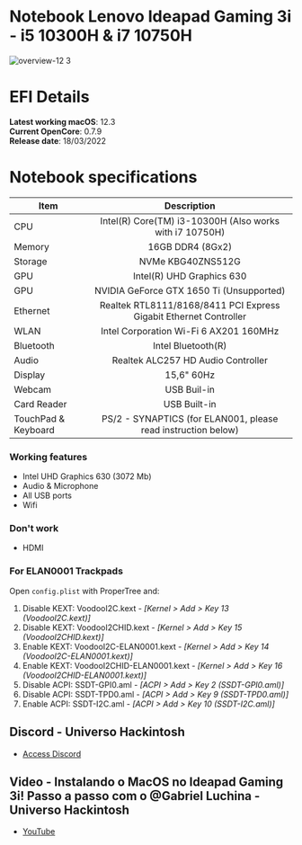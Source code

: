 # Notebook Lenovo Ideapad Gaming 3i - i5 10300H & i7 10750H

![overview-12 3](https://user-images.githubusercontent.com/23700365/158817960-413b6870-4d0e-4eef-b941-272ab61cd9ae.png)

# EFI Details
**Latest working macOS**: 12.3
<br>
**Current OpenCore**: 0.7.9
<br>
**Release date**: 18/03/2022

# Notebook specifications
|Item|Description|
|-|:-------:|
|CPU|Intel(R) Core(TM) i3-10300H (Also works with i7 10750H)|
|Memory|16GB DDR4 (8Gx2)|
|Storage|NVMe KBG40ZNS512G|
|GPU|Intel(R) UHD Graphics 630|
|GPU|NVIDIA GeForce GTX 1650 Ti (Unsupported)|
|Ethernet|Realtek RTL8111/8168/8411 PCI Express Gigabit Ethernet Controller|
|WLAN|Intel Corporation Wi-Fi 6 AX201 160MHz|
|Bluetooth|Intel Bluetooth(R)|
|Audio|Realtek ALC257 HD Audio Controller|
|Display|15,6" 60Hz|
|Webcam|USB Buil-in|
|Card Reader|USB Built-in|
|TouchPad & Keyboard|PS/2 - SYNAPTICS (for ELAN001, please read instruction below)|

### Working features
- Intel UHD Graphics 630 (3072 Mb)
- Audio & Microphone
- All USB ports
- Wifi

### Don't work
- HDMI

### For ELAN0001 Trackpads

Open `config.plist` with ProperTree and:

1. Disable KEXT: VoodooI2C.kext - _[Kernel > Add > Key 13 (VoodooI2C.kext)]_
2. Disable KEXT: VoodooI2CHID.kext - _[Kernel > Add > Key 15 (VoodooI2CHID.kext)]_
3. Enable KEXT: VoodooI2C-ELAN0001.kext - _[Kernel > Add > Key 14 (VoodooI2C-ELAN0001.kext)]_
4. Enable KEXT: VoodooI2CHID-ELAN0001.kext - _[Kernel > Add > Key 16 (VoodooI2CHID-ELAN0001.kext)]_
5. Disable ACPI: SSDT-GPI0.aml - _[ACPI > Add > Key 2 (SSDT-GPI0.aml)]_
6. Disable ACPI: SSDT-TPD0.aml - _[ACPI > Add > Key 9 (SSDT-TPD0.aml)]_
7. Enable ACPI: SSDT-I2C.aml - _[ACPI > Add > Key 10 (SSDT-I2C.aml)]_

## Discord - Universo Hackintosh
- [Access Discord](https://discord.universohackintosh.com.br)
## Video - Instalando o MacOS no Ideapad Gaming 3i! Passo a passo com o @Gabriel Luchina - Universo Hackintosh
- [YouTube](https://www.youtube.com/watch?v=MJThfdMECj4)
